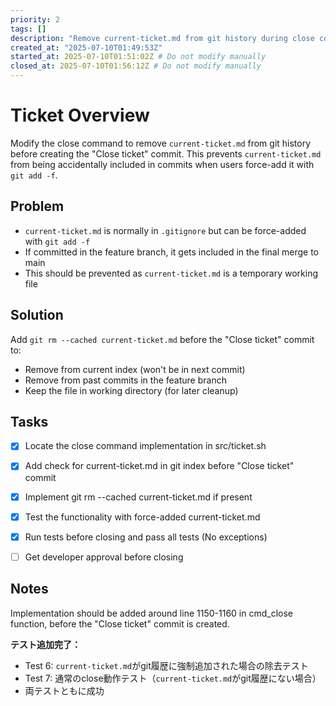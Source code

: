 ```yaml
---
priority: 2
tags: []
description: "Remove current-ticket.md from git history during close command to prevent accidental commits"
created_at: "2025-07-10T01:49:53Z"
started_at: 2025-07-10T01:51:02Z # Do not modify manually
closed_at: 2025-07-10T01:56:12Z # Do not modify manually
---
```


# Ticket Overview

Modify the close command to remove `current-ticket.md` from git history before creating the "Close ticket" commit. This prevents `current-ticket.md` from being accidentally included in commits when users force-add it with `git add -f`.

## Problem
- `current-ticket.md` is normally in `.gitignore` but can be force-added with `git add -f`
- If committed in the feature branch, it gets included in the final merge to main
- This should be prevented as `current-ticket.md` is a temporary working file

## Solution
Add `git rm --cached current-ticket.md` before the "Close ticket" commit to:
- Remove from current index (won't be in next commit)
- Remove from past commits in the feature branch
- Keep the file in working directory (for later cleanup)

## Tasks

- [x] Locate the close command implementation in src/ticket.sh
- [x] Add check for current-ticket.md in git index before "Close ticket" commit
- [x] Implement git rm --cached current-ticket.md if present
- [x] Test the functionality with force-added current-ticket.md
- [x] Run tests before closing and pass all tests (No exceptions)
- [ ] Get developer approval before closing


## Notes

Implementation should be added around line 1150-1160 in cmd_close function, before the "Close ticket" commit is created.

**テスト追加完了：**
- Test 6: `current-ticket.md`がgit履歴に強制追加された場合の除去テスト
- Test 7: 通常のclose動作テスト（`current-ticket.md`がgit履歴にない場合）
- 両テストともに成功
